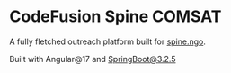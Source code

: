# CodeFusion Spine COMSAT

A fully fletched outreach platform built for [spine.ngo](https://spine.ngo).

Built with Angular@17 and SpringBoot@3.2.5
